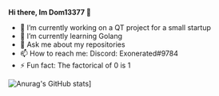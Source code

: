 **Hi there, Im Dom13377 👋**

- 🔭 I’m currently working on a QT project for a small startup
- 🌱 I’m currently learning Golang
- 💬 Ask me about my repositories
- 📫 How to reach me: Discord: Exonerated#9784
- ⚡ Fun fact: The factorical of 0 is 1

![Anurag's GitHub stats](https://github-readme-stats.vercel.app/api?username=Dom13377)]
